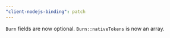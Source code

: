 ```yaml
---
"client-nodejs-binding": patch
---
```


`Burn` fields are now optional.
`Burn::nativeTokens` is now an array.